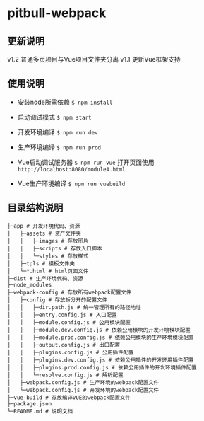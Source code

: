 # pitbull-webpack

## 更新说明
v1.2 普通多页项目与Vue项目文件夹分离
v1.1 更新Vue框架支持

## 使用说明
- 安装node所需依赖
`$ npm install`

- 启动调试模式
`$ npm start`

- 开发环境编译
`$ npm run dev`

- 生产环境编译
`$ npm run prod`

- Vue启动调试服务器
`$ npm run vue`
打开页面使用`http://localhost:8080/moduleA.html`

- Vue生产环境编译
`$ npm run vuebuild`

## 目录结构说明
	├─app # 开发环境代码、资源
	│   ├─assets # 资产文件夹
	│   │   ├─images # 存放图片
	│   │   ├─scripts # 存放入口脚本
	│   │   └─styles # 存放样式
	│   ├─tpls # 模板文件夹
	│   └─*.html # html页面文件
	├─dist # 生产环境代码、资源
	├─node_modules
	├─webpack-config # 存放所有webpack配置文件
	│   ├─config # 存放拆分开的配置文件
	│   │   ├─dir.path.js # 统一管理所有的路径地址
	│   │   ├─entry.config.js # 入口配置
	│   │   ├─module.config.js # 公用模块配置
	│   │   ├─module.dev.config.js # 依赖公用模块的开发环境模块配置
	│   │   ├─module.prod.config.js # 依赖公用模块的生产环境模块配置
	│   │   ├─output.config.js # 出口配置
	│   │   ├─plugins.config.js # 公用插件配置
	│   │   ├─plugins.dev.config.js # 依赖公用插件的开发环境插件配置
	│   │   ├─plugins.prod.config.js # 依赖公用插件的开发环境插件配置
	│   │   └─resolve.config.js # 解析配置
	│   ├─webpack.config.js # 生产环境的webpack配置文件
	│   └─webpack.config.js # 开发环境的webpack配置文件
	├─vue-build # 存放编译VUE的webpack配置文件
	├─package.json
	└─README.md # 说明文档